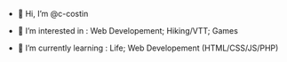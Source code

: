 - 👋 Hi, I’m @c-costin

- 👀 I’m interested in : Web Developement; Hiking/VTT; Games
    
- 🌱 I’m currently learning : Life; Web Developement (HTML/CSS/JS/PHP)
